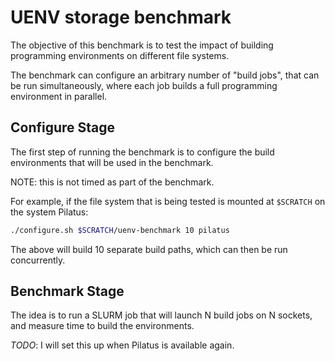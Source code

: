 # UENV storage benchmark

The objective of this benchmark is to test the impact of building programming environments on different file systems.

The benchmark can configure an arbitrary number of "build jobs", that can be run simultaneously, where each job builds a full programming environment in parallel.

## Configure Stage

The first step of running the benchmark is to configure the build environments that will be used in the benchmark.

NOTE: this is not timed as part of the benchmark.

For example, if the file system that is being tested is mounted at `$SCRATCH` on the system Pilatus:
```bash
./configure.sh $SCRATCH/uenv-benchmark 10 pilatus
```
The above will build 10 separate build paths, which can then be run concurrently.

## Benchmark Stage

The idea is to run a SLURM job that will launch N build jobs on N sockets, and measure time to build the environments.

*TODO*: I will set this up when Pilatus is available again.
